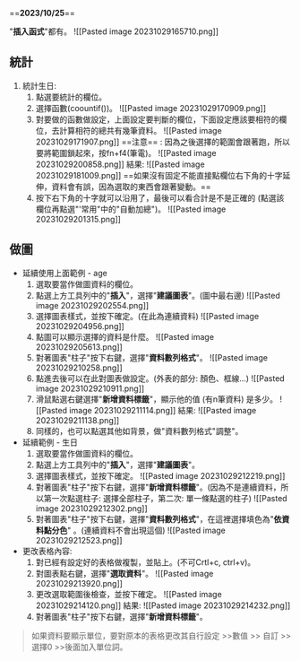 
==**2023/10/25**==

"**插入函式**"都有。
![[Pasted image 20231029165710.png]]

## 統計
1. 統計生日:
	1. 點選要統計的欄位。
	2. 選擇函數(coountif())。
		![[Pasted image 20231029170909.png]]
	3. 對要做的函數做設定，上面設定要判斷的欄位，下面設定應該要相符的欄位，去計算相符的總共有幾筆資料。
		![[Pasted image 20231029171907.png]]
		==注意== : 因為之後選擇的範圍會跟著跑，所以要將範圍鎖起來，按fn+f4(筆電)。
		![[Pasted image 20231029200858.png]]
		結果:
		![[Pasted image 20231029181009.png]]
		==如果沒有固定不能直接點欄位右下角的十字延伸，資料會有誤，因為選取的東西會跟著變動。==
	4. 按下右下角的十字就可以沿用了，最後可以看合計是不是正確的 (點選該欄位再點選"'常用"中的"自動加總")。
		![[Pasted image 20231029201315.png]]


## 做圖
* 延續使用上面範例 - age
	1. 選取要當作做圖資料的欄位。
	2. 點選上方工具列中的"**插入**"，選擇"**建議圖表**"。(圖中最右邊)
		![[Pasted image 20231029202554.png]]
	3. 選擇圖表樣式，並按下確定。(在此為連續資料)
	![[Pasted image 20231029204956.png]]
	4.  點圖可以顯示選擇的資料是什麼。
	![[Pasted image 20231029205613.png]]
	5. 對著圖表"柱子"按下右鍵，選擇"**資料數列格式**"。
		![[Pasted image 20231029210258.png]]
	6. 點進去後可以在此對圖表做設定。(外表的部分: 顏色、框線...)
	![[Pasted image 20231029210911.png]]
	7. 滑鼠點選右鍵選擇"**新增資料標籤**"，顯示他的值 (有n筆資料) 是多少。
	![[Pasted image 20231029211114.png]]
	結果:
	![[Pasted image 20231029211138.png]]
	8.  同樣的，也可以點選其他如背景，做"資料數列格式"調整"。
* 延續範例 - 生日
	1. 選取要當作做圖資料的欄位。
	2. 點選上方工具列中的"**插入**"，選擇"**建議圖表**"。
	3. 選擇圖表樣式，並按下確定。
		![[Pasted image 20231029212219.png]]
	4. 對著圖表"柱子"按下右鍵，選擇"**新增資料標籤**"。(因為不是連續資料，所以第一次點選柱子: 選擇全部柱子，第二次: 單一條點選的柱子)
		![[Pasted image 20231029212302.png]]
	5. 對著圖表"柱子"按下右鍵，選擇"**資料數列格式**"，在這裡選擇填色為"**依資料點分色**" 。(連續資料不會出現這個)
		![[Pasted image 20231029212523.png]]
* 更改表格內容:
	1. 對已經有設定好的表格做複製，並貼上。(不可Crtl+c, ctrl+v)。
	2. 對圖表點右鍵，選擇"**選取資料**"。
		![[Pasted image 20231029213920.png]]
	3. 更改選取範圍後檢查，並按下確定。
		![[Pasted image 20231029214120.png]]
		結果:
		![[Pasted image 20231029214232.png]]
	4. 對著圖表"柱子"按下右鍵，選擇"**新增資料標籤**"。


> 如果資料要顯示單位，要對原本的表格更改其自行設定 >>數值 >> 自訂 >> 選擇0 >>後面加入單位詞。